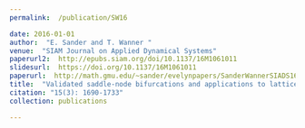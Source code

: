 ```yaml
---
permalink:  /publication/SW16

date: 2016-01-01
author:  "E. Sander and T. Wanner "
venue:  "SIAM Journal on Applied Dynamical Systems"
paperurl2:  http://epubs.siam.org/doi/10.1137/16M1061011
slidesurl:  https://doi.org/10.1137/16M1061011
paperurl:  http://math.gmu.edu/~sander/evelynpapers/SanderWannerSIADS16.pdf
title:  "Validated saddle-node bifurcations and applications to lattice dynamical systems"
citation: "15(3): 1690-1733"
collection: publications

---
```

